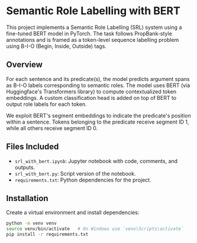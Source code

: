 # Semantic Role Labelling with BERT

This project implements a Semantic Role Labelling (SRL) system using a fine-tuned BERT model in PyTorch. The task follows PropBank-style annotations and is framed as a token-level sequence labelling problem using B-I-O (Begin, Inside, Outside) tags.

## Overview

For each sentence and its predicate(s), the model predicts argument spans as B-I-O labels corresponding to semantic roles. The model uses BERT (via Huggingface's Transformers library) to compute contextualized token embeddings. A custom classification head is added on top of BERT to output role labels for each token.

We exploit BERT's segment embeddings to indicate the predicate's position within a sentence. Tokens belonging to the predicate receive segment ID 1, while all others receive segment ID 0.

## Files Included

- `srl_with_bert.ipynb`: Jupyter notebook with code, comments, and outputs.
- `srl_with_bert.py`: Script version of the notebook.
- `requirements.txt`: Python dependencies for the project.

## Installation

Create a virtual environment and install dependencies:

```bash
python -m venv venv
source venv/bin/activate   # On Windows use `venv\Scripts\activate`
pip install -r requirements.txt
